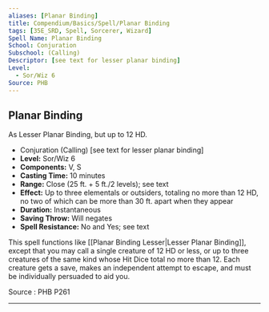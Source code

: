 ```yaml
---
aliases: [Planar Binding]
title: Compendium/Basics/Spell/Planar Binding
tags: [35E_SRD, Spell, Sorcerer, Wizard]
Spell Name: Planar Binding
School: Conjuration
Subschool: (Calling)
Descriptor: [see text for lesser planar binding]
Level:
  - Sor/Wiz 6
Source: PHB
---
```



## Planar Binding

As Lesser Planar Binding, but up to 12 HD.

*   Conjuration (Calling) [see text for lesser planar binding]
*   **Level:** Sor/Wiz 6
*   **Components:** V, S
*   **Casting Time:** 10 minutes
*   **Range:** Close (25 ft. + 5 ft./2 levels); see text
*   **Effect:** Up to three elementals or outsiders, totaling no more than 12 HD, no two of which can be more than 30 ft. apart when they appear
*   **Duration:** Instantaneous
*   **Saving Throw:** Will negates
*   **Spell Resistance:** No and Yes; see text

This spell functions like [[Planar Binding Lesser|Lesser Planar Binding]], except that you may call a single creature of 12 HD or less, or up to three creatures of the same kind whose Hit Dice total no more than 12. Each creature gets a save, makes an independent attempt to escape, and must be individually persuaded to aid you.

Source : PHB P261

---
